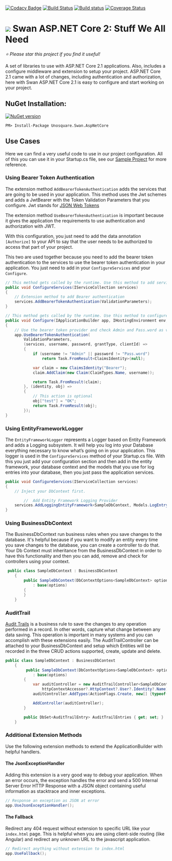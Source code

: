 [![Codacy Badge](https://api.codacy.com/project/badge/Grade/bcd1c58d7efe48818559805230db19c8)](https://app.codacy.com/app/UnosquareLabs/swan-aspnetcore?utm_source=github.com&utm_medium=referral&utm_content=unosquare/swan-aspnetcore&utm_campaign=Badge_Grade_Settings)
[![Build Status](https://travis-ci.org/unosquare/swan-aspnetcore.svg?branch=master)](https://travis-ci.org/unosquare/swan-aspnetcore)
[![Build status](https://ci.appveyor.com/api/projects/status/q408tg5jd9bm0jak/branch/master?svg=true)](https://ci.appveyor.com/project/geoperez/swan-aspnetcore/branch/master)
[![Coverage Status](https://coveralls.io/repos/github/unosquare/swan-aspnetcore/badge.svg?branch=master)](https://coveralls.io/github/unosquare/swan-aspnetcore?branch=master)
# <img src="https://github.com/unosquare/swan/raw/master/swan-logo-32.png"></img> Swan ASP.NET Core 2: Stuff We All Need

*:star: Please star this project if you find it useful!*

A set of libraries to use with ASP.NET Core 2.1 applications. Also, includes a configure middleware and extension to setup your project. ASP.NET Core 2.1 came with a lot of changes, including authentication and authorization, here with Swan ASP.NET Core 2.1 is easy to configure and start working on your project.

NuGet Installation:
-------------------

[![NuGet version](https://badge.fury.io/nu/Unosquare.Swan.AspNetCore.svg)](https://badge.fury.io/nu/Unosquare.Swan.AspNetCore)

```
PM> Install-Package Unosquare.Swan.AspNetCore
```

## Use Cases

Here we can find a very useful code to use in our project configuration. All of this you can use it in your Startup.cs file, see our [Sample Project](https://github.com/unosquare/swan-aspnetcore/tree/master/src/Unosquare.Swan.AspNetCore.Sample) for more reference.

### Using Bearer Token Authentication

The extension method `AddBearerTokenAuthentication` adds the services that are going to be used in your application. This method uses the Jwt schemes and adds a JwtBearer with the Token Validation Parameters that you configure. Jwt stands for [JSON Web Tokens](https://jwt.io/introduction/)

The extension method `UseBearerTokenAuthentication` is important because it gives the application the requirements to use authentication and authorization with JWT.

With this configuration, you just need to add the data annotation `[Authorize]` to your API to say that the user needs to be authorized to access that part of your project.

This two are used together because you need to add the bearer token authentication to the services to use the bearer token authentication in your application. You just need to add in your `ConfigureServices` and your `Configure`.

```csharp
// This method gets called by the runtime. Use this method to add services to the container
public void ConfigureServices(IServiceCollection services)
{
    // Extension method to add Bearer authentication
    services.AddBearerTokenAuthentication(ValidationParameters);
}

// This method gets called by the runtime. Use this method to configure the HTTP request pipeline
public void Configure(IApplicationBuilder app, IHostingEnvironment env, ILoggerFactory loggerFactory)
{
    // Use the bearer token provider and check Admin and Pass.word as valid credentials
    app.UseBearerTokenAuthentication(
        ValidationParameters,
        (services, username, password, grantType, clientId) =>
        {
            if (username != "Admin" || password != "Pass.word")
                return Task.FromResult<ClaimsIdentity>(null);

            var claim = new ClaimsIdentity("Bearer");
            claim.AddClaim(new Claim(ClaimTypes.Name, username));

            return Task.FromResult(claim);
        }, (identity, obj) =>
        {
            // This action is optional
            obj["test"] = "OK";
            return Task.FromResult(obj);
        });
}
```

### Using EntityFrameworkLogger

The `EntityFrameworkLogger` represents a Logger based on Entity Framework and adds a Logging subsystem. It will help you log into your Database everything necessary to know what’s going on in your application. This logger is used in the `ConfigureServices` method of your Startup.cs file.
With this you just add your configuration section and then add in the entity framework, your database context and the models that you use for log entries into your database, then you just pass the application services.

```csharp
public void ConfigureServices(IServiceCollection services)
{
	// Inject your DbContext first.

    	//  Add Entity Framework Logging Provider
	services.AddLoggingEntityFramework<SampleDbContext, Models.LogEntry>();
}
```

### Using BusinessDbContext

The BusinessDbContext run business rules when you save changes to the database. It's helpful because if you want to modify an entity every time you save changes to the database, you can create a controller to do that. Your Db Context must inheritance from the BusinessDbContext in order to have this functionality and then you can add, remove and check for controllers using your context.

```csharp
 public class SampleDbContext : BusinessDbContext
    {
        public SampleDbContext(DbContextOptions<SampleDbContext> options)
            : base(options)
        {
        }
    }
```

### AuditTrail

[Audit Trails](https://github.com/unosquare/ef-enterpriseextensions) is a business rule to save the changes to any operation performed in a record. In other words, capture what change between any data saving. This operation is important in many systems and you can accomplish with these extensions easily. The AuditTrailController can be attached to your BusinessDbContext and setup which Entities will be recorded in the three CRUD actions supported, create, update and delete.

```csharp
public class SampleDbContext : BusinessDbContext
    {
         public SampleDbContext(DbContextOptions<SampleDbContext> options, IHttpContextAccessor httpContextAccessor)
            : base(options)
        {
            var auditController = new AuditTrailController<SampleDbContext, AuditTrailEntry>(this,
                httpContextAccessor?.HttpContext?.User?.Identity?.Name);
            auditController.AddTypes(ActionFlags.Create, new[] {typeof(Product)});

            AddController(auditController);
        }

        public DbSet<AuditTrailEntry> AuditTrailEntries { get; set; }
    }
```

### Additional Extension Methods

Use the following extension methods to extend the ApplicationBuilder with helpful handlers.

#### The JsonExceptionHandler

Adding this extension is a very good way to debug your application. When an error occurs, the exception handles the error and send a 500 Internal Server Error HTTP Response with a JSON object containing useful information as stacktrace and inner exceptions.

```csharp
// Response an exception as JSON at error
app.UseJsonExceptionHandler();
```

#### The Fallback

Redirect any 404 request without extension to specific URL like your `index.html` page. This is helpful when you are using client-side routing (like Angular) and redirect any unknown URL to the javascript application.

```csharp
// Redirect anything without extension to index.html
app.UseFallback();
```
